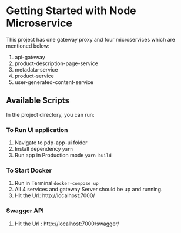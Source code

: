 # Getting Started with Node Microservice

This project has one gateway proxy and four microservices which are mentioned below:

1. api-gateway
2. product-description-page-service
3. metadata-service
4. product-service
5. user-generated-content-service

## Available Scripts

In the project directory, you can run:


### To Run UI application
1. Navigate to pdp-app-ui folder
2. Install dependency `yarn`
3. Run app in Production mode `yarn build`

### To Start Docker
1. Run in Terminal `docker-compose up`
2. All 4 services and gateway Server should be up and running.
3. Hit the Url: http://localhost:7000/

### Swagger API
1. Hit the Url : http://localhost:7000/swagger/

